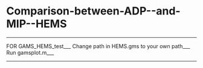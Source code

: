 # Comparison-between-ADP--and-MIP--HEMS
**************************************************************
FOR GAMS_HEMS_test___
Change path in HEMS.gms to your own path___
Run gamsplot.m___
*****************************************************************
